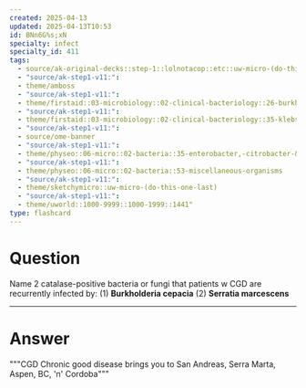 ```yaml
---
created: 2025-04-13
updated: 2025-04-13T10:53
id: BNn6G%s;xN
specialty: infect
specialty_id: 411
tags:
  - source/ak-original-decks::step-1::lolnotacop::etc::uw-micro-(do-this-one-last)
  - "source/ak-step1-v11:": 
  - theme/amboss
  - "source/ak-step1-v11:": 
  - theme/firstaid::03-microbiology::02-clinical-bacteriology::26-burkholderia-cepacia
  - "source/ak-step1-v11:": 
  - theme/firstaid::03-microbiology::02-clinical-bacteriology::35-klebsiella
  - "source/ak-step1-v11:": 
  - source/ome-banner
  - "source/ak-step1-v11:": 
  - theme/physeo::06-micro::02-bacteria::35-enterobacter,-citrobacter-&-serratia-marcescens
  - "source/ak-step1-v11:": 
  - theme/physeo::06-micro::02-bacteria::53-miscellaneous-organisms
  - "source/ak-step1-v11:": 
  - theme/sketchymicro::uw-micro-(do-this-one-last)
  - "source/ak-step1-v11:": 
  - theme/uworld::1000-9999::1000-1999::1441"
type: flashcard
---
```


# Question
Name 2 catalase-positive bacteria or fungi that patients w CGD are recurrently infected by:   (1) **Burkholderia cepacia** (2) **Serratia marcescens**

---

# Answer
"""CGD Chronic good disease brings you to San Andreas, Serra Marta, Aspen, BC,  'n' Cordoba"""